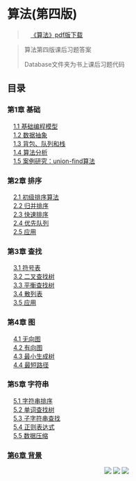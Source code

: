 # 算法(第四版)

>&emsp;[《算法》pdf版下载](https://github.com/S6-Miles/Algorithms/blob/main/%5B%E5%9B%BE%E7%81%B5%E7%A8%8B%E5%BA%8F%E8%AE%BE%E8%AE%A1%E4%B8%9B%E4%B9%A6%5D.%E7%AE%97%E6%B3%95%EF%BC%88%E7%AC%AC4%E7%89%88%EF%BC%89.pdf)<br />


>
>算法第四版课后习题答案
>
>Database文件夹为书上课后习题代码


## 目录

### 第1章 基础
&emsp;[1.1 基础编程模型](https://github.com/S6-Miles/Algorithms/tree/main/Database/chapter1_1)<br />
&emsp;[1.2 数据抽象](https://github.com/S6-Miles/Algorithms/tree/main/Database/chapter1_2)<br />
&emsp;[1.3 背包、队列和栈](https://github.com/S6-Miles/Algorithms/tree/main/Database/chapter1_3)<br />
&emsp;[1.4 算法分析](https://github.com/S6-Miles/Algorithms/tree/main/Database/chapter1_4)<br />
&emsp;[1.5 案例研究：union-find算法](https://github.com/S6-Miles/Algorithms/tree/main/Database/chapter1_5)<br />
### 第2章 排序
&emsp;[2.1 初级排序算法](https://github.com/S6-Miles/Algorithms/tree/main/Database/chapter2_1)<br />
&emsp;[2.2 归并排序](https://github.com/S6-Miles/Algorithms/tree/main/Database/chapter2_2)<br />
&emsp;[2.3 快速排序](https://github.com/S6-Miles/Algorithms/tree/main/Database/chapter2_3)<br />
&emsp;[2.4 优先队列](https://github.com/S6-Miles/Algorithms/tree/main/Database/chapter2_4)<br />
&emsp;[2.5 应用](https://github.com/S6-Miles/Algorithms/tree/main/Database/chapter2_5)<br />
### 第3章 查找
&emsp;[3.1 符号表](https://github.com/S6-Miles/Algorithms/tree/main/Database/chapter3_1)<br />
&emsp;[3.2 二叉查找树](https://github.com/S6-Miles/Algorithms/tree/main/Database/chapter3_2)<br />
&emsp;[3.3 平衡查找树](https://github.com/S6-Miles/Algorithms/tree/main/Database/chapter3_3)<br />
&emsp;[3.4 散列表](https://github.com/S6-Miles/Algorithms/tree/main/Database/chapter3_4)<br />
&emsp;[3.5 应用](https://github.com/S6-Miles/Algorithms/tree/main/Database/chapter3_5)<br />
### 第4章 图
&emsp;[4.1 无向图](https://github.com/S6-Miles/Algorithms/tree/main/Database/chapter4_1)<br />
&emsp;[4.2 有向图](https://github.com/S6-Miles/Algorithms/tree/main/Database/chapter4_2)<br />
&emsp;[4.3 最小生成树](https://github.com/S6-Miles/Algorithms/tree/main/Database/chapter4_3)<br />
&emsp;[4.4 最短路径](https://github.com/S6-Miles/Algorithms/tree/main/Database/chapter4_4)<br />
### 第5章 字符串
&emsp;[5.1 字符串排序](https://github.com/S6-Miles/Algorithms/tree/main/Database/chapter5_1)<br />
&emsp;[5.2 单词查找树](https://github.com/S6-Miles/Algorithms/tree/main/Database/chapter5_2)<br />
&emsp;[5.3 子字符串查找](https://github.com/S6-Miles/Algorithms/tree/main/Database/chapter5_3)<br />
&emsp;[5.4 正则表达式](https://github.com/S6-Miles/Algorithms/tree/main/Database/chapter5_4)<br />
&emsp;[5.5 数据压缩](https://github.com/S6-Miles/Algorithms/tree/main/Database/chapter5_5)<br />
### [第6章 背景](https://github.com/S6-Miles/Algorithms/tree/main/Database/chapter6)<br />
<div align="center">
    <a href="http://algs4.cs.princeton.edu/home/"><img src="https://badgen.net/badge/Algorithms/官方网站?icon=sourcegraph&color=4ab8a1"></a>
    <a href="http://algs4.cs.princeton.edu/code/algs4.jar"> <img src="https://badgen.net/badge/Algorithms/官方代码下载?icon=github&color=4ab8a1"></a>
    <a href="http://algs4.cs.princeton.edu/code/algs4-data.zip"> <img src="https://badgen.net/github/Algorithms/官方测试数据下载?icon=github&color=4ab8a1"></a>
    
